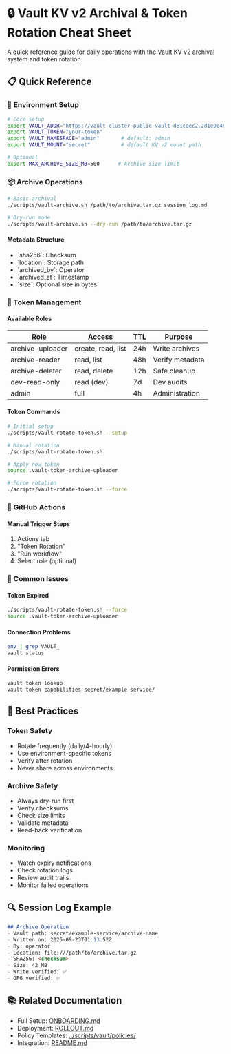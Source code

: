 # 🔒 Vault KV v2 Archival & Token Rotation Cheat Sheet

A quick reference guide for daily operations with the Vault KV v2 archival system and token rotation.

## 📋 Quick Reference

### 🌟 Environment Setup
```bash
# Core setup
export VAULT_ADDR="https://vault-cluster-public-vault-d81cdec2.2d1e9c46.z1.hashicorp.cloud:8200"
export VAULT_TOKEN="your-token"
export VAULT_NAMESPACE="admin"       # default: admin
export VAULT_MOUNT="secret"          # default KV v2 mount path

# Optional
export MAX_ARCHIVE_SIZE_MB=500      # Archive size limit
```

### 📦 Archive Operations
```bash
# Basic archival
./scripts/vault-archive.sh /path/to/archive.tar.gz session_log.md

# Dry-run mode
./scripts/vault-archive.sh --dry-run /path/to/archive.tar.gz
```

#### Metadata Structure
- \`sha256\`: Checksum
- \`location\`: Storage path
- \`archived_by\`: Operator
- \`archived_at\`: Timestamp
- \`size\`: Optional size in bytes

### 🔑 Token Management

#### Available Roles
| Role | Access | TTL | Purpose |
|------|--------|-----|---------|
| archive-uploader | create, read, list | 24h | Write archives |
| archive-reader | read, list | 48h | Verify metadata |
| archive-deleter | read, delete | 12h | Safe cleanup |
| dev-read-only | read (dev) | 7d | Dev audits |
| admin | full | 4h | Administration |

#### Token Commands
```bash
# Initial setup
./scripts/vault-rotate-token.sh --setup

# Manual rotation
./scripts/vault-rotate-token.sh

# Apply new token
source .vault-token-archive-uploader

# Force rotation
./scripts/vault-rotate-token.sh --force
```

### 🔄 GitHub Actions

#### Manual Trigger Steps
1. Actions tab
2. "Token Rotation"
3. "Run workflow"
4. Select role (optional)

### 🚨 Common Issues

#### Token Expired
```bash
./scripts/vault-rotate-token.sh --force
source .vault-token-archive-uploader
```

#### Connection Problems
```bash
env | grep VAULT_
vault status
```

#### Permission Errors
```bash
vault token lookup
vault token capabilities secret/example-service/
```

## 📝 Best Practices

### Token Safety
- Rotate frequently (daily/4-hourly)
- Use environment-specific tokens
- Verify after rotation
- Never share across environments

### Archive Safety
- Always dry-run first
- Verify checksums
- Check size limits
- Validate metadata
- Read-back verification

### Monitoring
- Watch expiry notifications
- Check rotation logs
- Review audit trails
- Monitor failed operations

## 🔍 Session Log Example
```markdown
## Archive Operation
- Vault path: secret/example-service/archive-name
- Written on: 2025-09-23T01:13:52Z
- By: operator
- Location: file:///path/to/archive.tar.gz
- SHA256: <checksum>
- Size: 42 MB
- Write verified: ✅
- GPG verified: ✅
```

## 📚 Related Documentation
- Full Setup: [ONBOARDING.md](./ONBOARDING.md)
- Deployment: [ROLLOUT.md](./ROLLOUT.md)
- Policy Templates: [../scripts/vault/policies/](../scripts/vault/policies/)
- Integration: [README.md](./README.md)